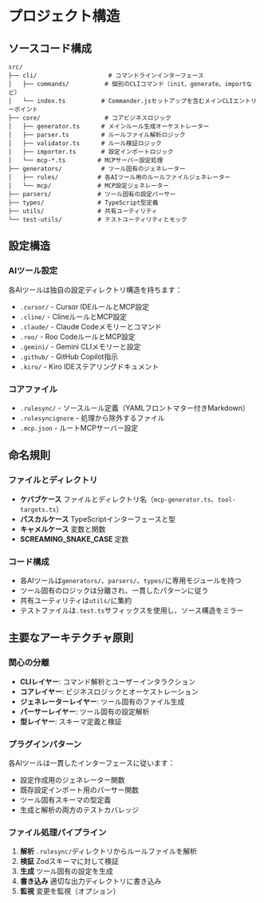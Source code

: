 # プロジェクト構造

## ソースコード構成

```
src/
├── cli/                    # コマンドラインインターフェース
│   ├── commands/          # 個別のCLIコマンド（init、generate、importなど）
│   └── index.ts          # Commander.jsセットアップを含むメインCLIエントリーポイント
├── core/                  # コアビジネスロジック
│   ├── generator.ts      # メインルール生成オーケストレーター
│   ├── parser.ts         # ルールファイル解析ロジック
│   ├── validator.ts      # ルール検証ロジック
│   ├── importer.ts       # 設定インポートロジック
│   └── mcp-*.ts         # MCPサーバー設定処理
├── generators/           # ツール固有のジェネレーター
│   ├── rules/           # 各AIツール用のルールファイルジェネレーター
│   └── mcp/             # MCP設定ジェネレーター
├── parsers/             # ツール固有の設定パーサー
├── types/               # TypeScript型定義
├── utils/               # 共有ユーティリティ
└── test-utils/          # テストユーティリティとモック
```

## 設定構造

### AIツール設定
各AIツールは独自の設定ディレクトリ構造を持ちます：
- `.cursor/` - Cursor IDEルールとMCP設定
- `.cline/` - ClineルールとMCP設定
- `.claude/` - Claude Codeメモリーとコマンド
- `.roo/` - Roo CodeルールとMCP設定
- `.gemini/` - Gemini CLIメモリーと設定
- `.github/` - GitHub Copilot指示
- `.kiro/` - Kiro IDEステアリングドキュメント

### コアファイル
- `.rulesync/` - ソースルール定義（YAMLフロントマター付きMarkdown）
- `.rulesyncignore` - 処理から除外するファイル
- `.mcp.json` - ルートMCPサーバー設定

## 命名規則

### ファイルとディレクトリ
- **ケバブケース** ファイルとディレクトリ名（`mcp-generator.ts`、`tool-targets.ts`）
- **パスカルケース** TypeScriptインターフェースと型
- **キャメルケース** 変数と関数
- **SCREAMING_SNAKE_CASE** 定数

### コード構成
- 各AIツールは`generators/`、`parsers/`、`types/`に専用モジュールを持つ
- ツール固有のロジックは分離され、一貫したパターンに従う
- 共有ユーティリティは`utils/`に集約
- テストファイルは`.test.ts`サフィックスを使用し、ソース構造をミラー

## 主要なアーキテクチャ原則

### 関心の分離
- **CLIレイヤー**: コマンド解析とユーザーインタラクション
- **コアレイヤー**: ビジネスロジックとオーケストレーション
- **ジェネレーターレイヤー**: ツール固有のファイル生成
- **パーサーレイヤー**: ツール固有の設定解析
- **型レイヤー**: スキーマ定義と検証

### プラグインパターン
各AIツールは一貫したインターフェースに従います：
- 設定作成用のジェネレーター関数
- 既存設定インポート用のパーサー関数
- ツール固有スキーマの型定義
- 生成と解析の両方のテストカバレッジ

### ファイル処理パイプライン
1. **解析** `.rulesync/`ディレクトリからルールファイルを解析
2. **検証** Zodスキーマに対して検証
3. **生成** ツール固有の設定を生成
4. **書き込み** 適切な出力ディレクトリに書き込み
5. **監視** 変更を監視（オプション）